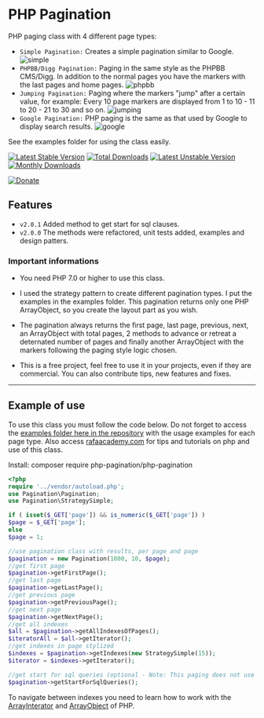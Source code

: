 # PHP Pagination

PHP paging class with 4 different page types:

- `Simple Pagination:` Creates a simple pagination similar to Google.
![simple](https://raw.githubusercontent.com/rafapaulino/PHP-Pagination/master/doc/simple.png)
- `PHPBB/Digg Pagination:` Paging in the same style as the PHPBB CMS/Digg. In addition to the normal pages you have the markers with the last pages and home pages.
![phpbb](https://raw.githubusercontent.com/rafapaulino/PHP-Pagination/master/doc/phpbb.png)
- `Jumping Pagination:` Paging where the markers "jump" after a certain value, for example: Every 10 page markers are displayed from 1 to 10 - 11 to 20 - 21 to 30 and so on.
![jumping](https://raw.githubusercontent.com/rafapaulino/PHP-Pagination/master/doc/jumping.png)
- `Google Pagination:` PHP paging is the same as that used by Google to display search results.
![google](https://raw.githubusercontent.com/rafapaulino/PHP-Pagination/master/doc/google.png)

See the examples folder for using the class easily.

[![Latest Stable Version](https://poser.pugx.org/php-pagination/php-pagination/v/stable)](https://packagist.org/packages/php-pagination/php-pagination)
[![Total Downloads](https://poser.pugx.org/php-pagination/php-pagination/downloads)](https://packagist.org/packages/php-pagination/php-pagination)
[![Latest Unstable Version](https://poser.pugx.org/php-pagination/php-pagination/v/unstable)](https://packagist.org/packages/php-pagination/php-pagination)
[![Monthly Downloads](https://poser.pugx.org/php-pagination/php-pagination/d/monthly)](https://packagist.org/packages/php-pagination/php-pagination)

[![Donate](https://img.shields.io/badge/Donate-PayPal-green.svg)](https://www.paypal.com/cgi-bin/webscr?cmd=_s-xclick&hosted_button_id=SN4SZRSL5HPZU)

## Features

- `v2.0.1` Added method to get start for sql clauses.
- `v2.0.0` The methods were refactored, unit tests added, examples and design patters.


### Important informations

- You need PHP 7.0 or higher to use this class.

- I used the strategy pattern to create different pagination types. I put the examples in the examples folder.
This pagination returns only one PHP ArrayObject, so you create the layout part as you wish.

- The pagination always returns the first page, last page, previous, next, an ArrayObject with total pages, 2 methods to advance or retreat a deternated number of pages and finally another ArrayObject with the markers following the paging style logic chosen.

- This is a free project, feel free to use it in your projects, even if they are commercial. You can also contribute tips, new features and fixes.

-----

## Example of use

To use this class you must follow the code below. Do not forget to access the [examples folder here in the repository](https://github.com/rafapaulino/PHP-Pagination/tree/master/examples) with the usage examples for each page type.
Also access [rafaacademy.com](http://rafaacademy.com/) for tips and tutorials on php and use of this class.

Install: composer require php-pagination/php-pagination

```php
<?php
require '../vendor/autoload.php';
use Pagination\Pagination;
use Pagination\StrategySimple;

if ( isset($_GET['page']) && is_numeric($_GET['page']) )
$page = $_GET['page'];
else 
$page = 1;

//use pagination class with results, per page and page
$pagination = new Pagination(1000, 10, $page);
//get first page
$pagination->getFirstPage();
//get last page
$pagination->getLastPage();
//get previous page
$pagination->getPreviousPage();
//get next page
$pagination->getNextPage();
//get all indexes
$all = $pagination->getAllIndexesOfPages();
$iteratorAll = $all->getIterator();
//get indexes in page stylized
$indexes = $pagination->getIndexes(new StrategySimple(15));
$iterator = $indexes->getIterator();

//get start for sql queries (optional - Note: This paging does not use a bank connection)
$pagination->getStartForSqlQueries();
```
To navigate between indexes you need to learn how to work with the [ArrayInterator](http://php.net/manual/pt_BR/class.arrayiterator.php) and [ArrayObject](http://php.net/manual/pt_BR/class.arrayobject.php) of PHP.